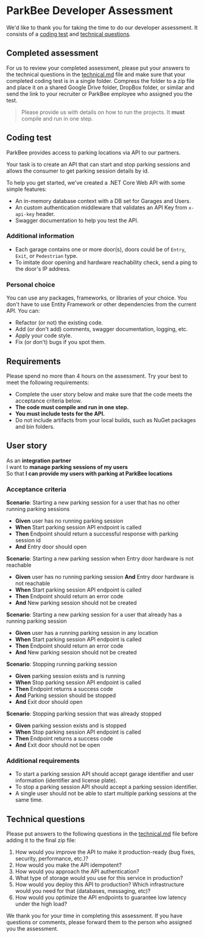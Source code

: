 # ParkBee Developer Assessment

We'd like to thank you for taking the time to do our developer assessment. It consists of a [coding test](#coding-test) and [technical questions](#technical-questions).

## Completed assessment

For us to review your completed assessment, please put your answers to the technical questions in the [technical.md](technical.md) file and make sure that your completed coding test is in a single folder. Compress the folder to a zip file and place it on a shared Google Drive folder, DropBox folder, or similar and send the link to your recruiter or ParkBee employee who assigned you the test.

> Please provide us with details on how to run the projects. It **must** compile and run in one step.

## Coding test

ParkBee provides access to parking locations via API to our partners.

Your task is to create an API that can start and stop parking sessions and allows the consumer to get parking session details by id.

To help you get started, we've created a .NET Core Web API with some simple features:

- An in-memory database context with a DB set for Garages and Users.
- An custom authentication middleware that validates an API Key from `x-api-key` header.
- Swagger documentation to help you test the API.

### Additional information

- Each garage contains one or more door(s), doors could be of `Entry`, `Exit`, or `Pedestrian` type.
- To imitate door opening and hardware reachability check, send a ping to the door's IP address.

### Personal choice

You can use any packages, frameworks, or libraries of your choice. You don't have to use Entity Framework or other dependencies from the current API.
You can:

- Refactor (or not) the existing code.
- Add (or don't add) comments, swagger documentation, logging, etc.
- Apply your code style.
- Fix (or don't) bugs if you spot them.

## Requirements

Please spend no more than 4 hours on the assessment. Try your best to meet the following requirements:

- Complete the user story below and make sure that the code meets the acceptance criteria below.
- **The code must compile and run in one step.**
- **You must include tests for the API.**
- Do not include artifacts from your local builds, such as NuGet packages and bin folders.

## User story

As an **integration partner**  
I want to **manage parking sessions of my users**  
So that **I can provide my users with parking at ParkBee locations**

### Acceptance criteria

**Scenario**: Starting a new parking session for a user that has no other running parking sessions

- **Given** user has no running parking session
- **When** Start parking session API endpoint is called
- **Then** Endpoint should return a successful response with parking session id
- **And** Entry door should open

**Scenario**: Starting a new parking session when Entry door hardware is not reachable

- **Given** user has no running parking session **And** Entry door hardware is not reachable
- **When** Start parking session API endpoint is called
- **Then** Endpoint should return an error code
- **And** New parking session should not be created

**Scenario**: Starting a new parking session for a user that already has a running parking session

- **Given** user has a running parking session in any location
- **When** Start parking session API endpoint is called
- **Then** Endpoint should return an error code
- **And** New parking session should not be created

**Scenario**: Stopping running parking session

- **Given** parking session exists and is running
- **When** Stop parking session API endpoint is called
- **Then** Endpoint returns a success code
- **And** Parking session should be stopped
- **And** Exit door should open

**Scenario**: Stopping parking session that was already stopped

- **Given** parking session exists and is stopped
- **When** Stop parking session API endpoint is called
- **Then** Endpoint returns a success code
- **And** Exit door should not be open

### Additional requirements

- To start a parking session API should accept garage identifier and user information (identifier and license plate).
- To stop a parking session API should accept a parking session identifier.
- A single user should not be able to start multiple parking sessions at the same time.

## Technical questions

Please put answers to the following questions in the [technical.md](technical.md) file before adding it to the final zip file:

1. How would you improve the API to make it production-ready (bug fixes, security, performance, etc.)?
2. How would you make the API idempotent?
3. How would you approach the API authentication?
4. What type of storage would you use for this service in production?
5. How would you deploy this API to production? Which infrastructure would you need for that (databases, messaging, etc)?
6. How would you optimize the API endpoints to guarantee low latency under the high load?

We thank you for your time in completing this assessment. If you have questions or comments, please forward them to the person who assigned you the assessment.
